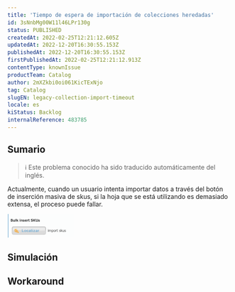 ```yaml
---
title: 'Tiempo de espera de importación de colecciones heredadas'
id: 3sNnbMg00W11l46LPr130g
status: PUBLISHED
createdAt: 2022-02-25T12:21:12.605Z
updatedAt: 2022-12-20T16:30:55.153Z
publishedAt: 2022-12-20T16:30:55.153Z
firstPublishedAt: 2022-02-25T12:21:12.913Z
contentType: knownIssue
productTeam: Catalog
author: 2mXZkbi0oi061KicTExNjo
tag: Catalog
slugEN: legacy-collection-import-timeout
locale: es
kiStatus: Backlog
internalReference: 483785
---
```


## Sumario

>ℹ️ Este problema conocido ha sido traducido automáticamente del inglés.


Actualmente, cuando un usuario intenta importar datos a través del botón de inserción masiva de skus, si la hoja que se está utilizando es demasiado extensa, el proceso puede fallar.

 ![](https://raw.githubusercontent.com/vtexdocs/known-issues/refs/heads/main/docs/es/known-issues/Catalog/tiempo-de-espera-de-importacion-de-colecciones-heredadas_1.png)







##

## Simulación



## Workaround




